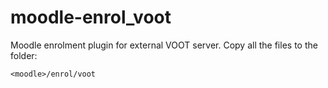 moodle-enrol_voot
=================

Moodle enrolment plugin for external VOOT server.
Copy all the files to the folder:
```
<moodle>/enrol/voot
```
